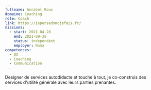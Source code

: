 ```yaml
---
fullname: Annabel Roux
domaine: Coaching
role: Coach
link: https://jepensedoncjefais.fr/
missions:
  - start: 2021-04-20
    end: 2021-09-30
    status: independent
    employer: Numa
competences:
  - UX
  - Coaching
  - Communication
---
```

Designer de services autodidacte et touche à tout, je co-construis des services d'utilité générale avec leurs parties prenantes.